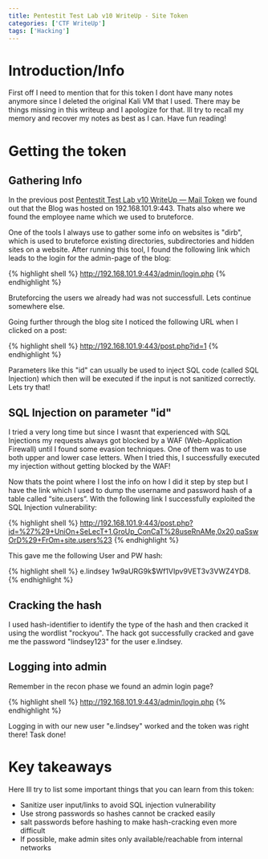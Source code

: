 ```yaml
---
title: Pentestit Test Lab v10 WriteUp - Site Token
categories: ['CTF WriteUp']
tags: ['Hacking']
---
```




# Introduction/Info
First off I need to mention that for this token I dont have many notes anymore since I deleted the original Kali VM that I used. There may be things missing in this writeup and I apologize for that. Ill try to recall my memory and recover my notes as best as I can. Have fun reading!



# Getting the token


## Gathering Info
In the previous post [Pentestit Test Lab v10 WriteUp — Mail Token](https://domischlegel.github.io/ctf%20writeup/Pentestittestlabv10writeupmailtoken/) we found out that the Blog was hosted on 192.168.101.9:443. Thats also where we found the employee name which we used to bruteforce.

One of the tools I always use to gather some info on websites is "dirb", which is used to bruteforce existing directories, subdirectories and hidden sites on a website. After running this tool, I found the following link which leads to the login for the admin-page of the blog:

{% highlight shell %}
http://192.168.101.9:443/admin/login.php
{% endhighlight %}

Bruteforcing the users we already had was not successfull. Lets continue somewhere else.

Going further through the blog site I noticed the following URL when I clicked on a post:

{% highlight shell %}
http://192.168.101.9:443/post.php?id=1
{% endhighlight %}

Parameters like this "id" can usually be used to inject SQL code (called SQL Injection) which then will be executed if the input is not sanitized correctly. Lets try that!


## SQL Injection on parameter "id"

I tried a very long time but since I wasnt that experienced with SQL Injections my requests always got blocked by a WAF (Web-Application Firewall) until I found some evasion techniques. One of them was to use both upper and lower case letters. When I tried this, I successfully executed my injection without getting blocked by the WAF!

Now thats the point where I lost the info on how I did it step by step but I have the link which I used to dump the username and password hash of a table called “site.users”. With the following link I successfully exploited the SQL Injection vulnerability:

{% highlight shell %}
http://192.168.101.9:443/post.php?id=%27%29+UniOn+SeLecT+1,GroUp_ConCaT%28useRnAMe,0x20,paSswOrD%29+FrOm+site.users%23
{% endhighlight %}

This gave me the following User and PW hash:

{% highlight shell %}
e.lindsey $1$w9aURG9k$Wf1VIpv9VET3v3VWZ4YD8.
{% endhighlight %}


## Cracking the hash

I used hash-identifier to identify the type of the hash and then cracked it using the wordlist "rockyou". The hack got successfully cracked and gave me the password "lindsey123" for the user e.lindsey.


## Logging into admin

Remember in the recon phase we found an admin login page?

{% highlight shell %}
http://192.168.101.9:443/admin/login.php
{% endhighlight %}

Logging in with our new user "e.lindsey" worked and the token was right there! Task done!



# Key takeaways

Here Ill try to list some important things that you can learn from this token:

* Sanitize user input/links to avoid SQL injection vulnerability
* Use strong passwords so hashes cannot be cracked easily
* salt passwords before hashing to make hash-cracking even more difficult
* If possible, make admin sites only available/reachable from internal networks
